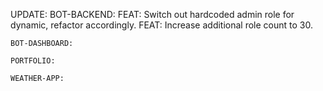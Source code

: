 UPDATE:
    BOT-BACKEND:
        FEAT: Switch out hardcoded admin role for dynamic, refactor accordingly.
        FEAT: Increase additional role count to 30.

    BOT-DASHBOARD:

    PORTFOLIO:

    WEATHER-APP:
